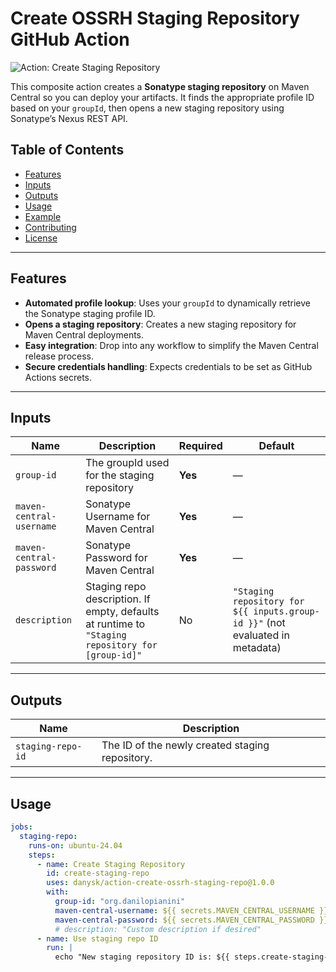 # Create OSSRH Staging Repository GitHub Action

![Action: Create Staging Repository](https://img.shields.io/badge/Action-Create%20Staging%20Repository-blueviolet?logo=github)

This composite action creates a **Sonatype staging repository** on Maven Central so you can deploy your artifacts. It finds the appropriate profile ID based on your `groupId`, then opens a new staging repository using Sonatype’s Nexus REST API.

## Table of Contents

- [Features](#features)
- [Inputs](#inputs)
- [Outputs](#outputs)
- [Usage](#usage)
- [Example](#example)
- [Contributing](#contributing)
- [License](#license)

---

## Features

- **Automated profile lookup**: Uses your `groupId` to dynamically retrieve the Sonatype staging profile ID.
- **Opens a staging repository**: Creates a new staging repository for Maven Central deployments.
- **Easy integration**: Drop into any workflow to simplify the Maven Central release process.
- **Secure credentials handling**: Expects credentials to be set as GitHub Actions secrets.

---

## Inputs

| Name                      | Description                                                                     | Required | Default                                          |
|---------------------------|---------------------------------------------------------------------------------|----------|--------------------------------------------------|
| `group-id`               | The groupId used for the staging repository                                     | **Yes**  | —                                                |
| `maven-central-username` | Sonatype Username for Maven Central                                             | **Yes**  | —                                                |
| `maven-central-password` | Sonatype Password for Maven Central                                             | **Yes**  | —                                                |
| `description`            | Staging repo description. If empty, defaults at runtime to `"Staging repository for [group-id]"` | No       | `"Staging repository for ${{ inputs.group-id }}"` (not evaluated in metadata) |

---

## Outputs

| Name               | Description                                         |
|--------------------|-----------------------------------------------------|
| `staging-repo-id` | The ID of the newly created staging repository.      |

---

## Usage

```yaml
jobs:
  staging-repo:
    runs-on: ubuntu-24.04
    steps:
      - name: Create Staging Repository
        id: create-staging-repo
        uses: danysk/action-create-ossrh-staging-repo@1.0.0
        with:
          group-id: "org.danilopianini"
          maven-central-username: ${{ secrets.MAVEN_CENTRAL_USERNAME }}
          maven-central-password: ${{ secrets.MAVEN_CENTRAL_PASSWORD }}
          # description: "Custom description if desired"
      - name: Use staging repo ID
        run: |
          echo "New staging repository ID is: ${{ steps.create-staging-repo.outputs.staging-repo-id }}"
```
